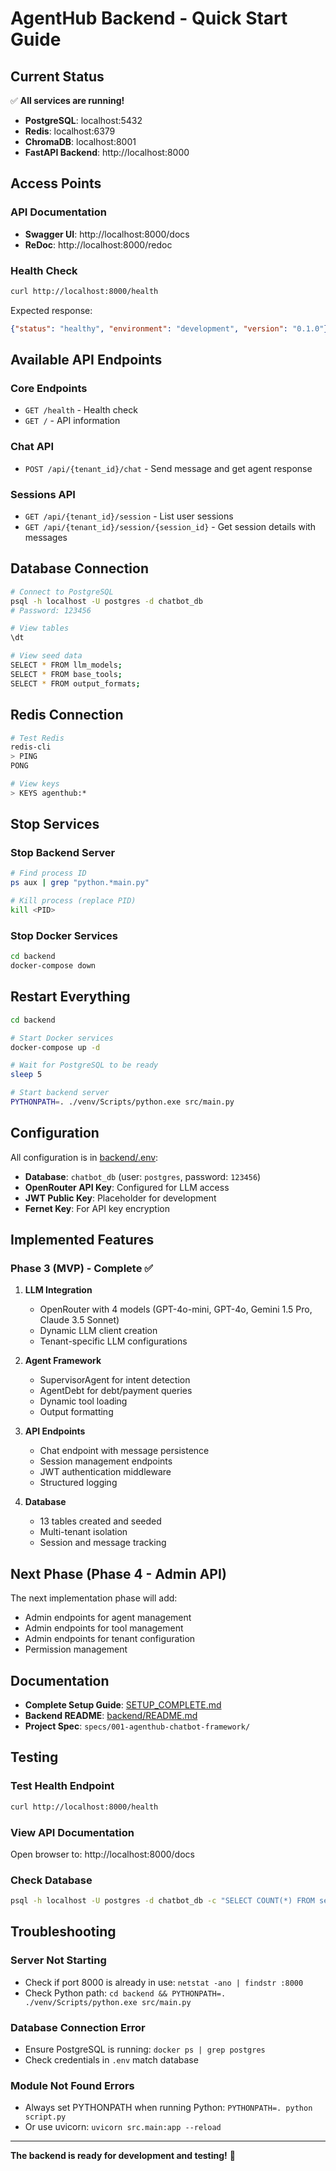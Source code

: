 # AgentHub Backend - Quick Start Guide

## Current Status

✅ **All services are running!**

- **PostgreSQL**: localhost:5432
- **Redis**: localhost:6379
- **ChromaDB**: localhost:8001
- **FastAPI Backend**: http://localhost:8000

## Access Points

### API Documentation
- **Swagger UI**: http://localhost:8000/docs
- **ReDoc**: http://localhost:8000/redoc

### Health Check
```bash
curl http://localhost:8000/health
```

Expected response:
```json
{"status": "healthy", "environment": "development", "version": "0.1.0"}
```

## Available API Endpoints

### Core Endpoints
- `GET /health` - Health check
- `GET /` - API information

### Chat API
- `POST /api/{tenant_id}/chat` - Send message and get agent response

### Sessions API
- `GET /api/{tenant_id}/session` - List user sessions
- `GET /api/{tenant_id}/session/{session_id}` - Get session details with messages

## Database Connection

```bash
# Connect to PostgreSQL
psql -h localhost -U postgres -d chatbot_db
# Password: 123456

# View tables
\dt

# View seed data
SELECT * FROM llm_models;
SELECT * FROM base_tools;
SELECT * FROM output_formats;
```

## Redis Connection

```bash
# Test Redis
redis-cli
> PING
PONG

# View keys
> KEYS agenthub:*
```

## Stop Services

### Stop Backend Server
```bash
# Find process ID
ps aux | grep "python.*main.py"

# Kill process (replace PID)
kill <PID>
```

### Stop Docker Services
```bash
cd backend
docker-compose down
```

## Restart Everything

```bash
cd backend

# Start Docker services
docker-compose up -d

# Wait for PostgreSQL to be ready
sleep 5

# Start backend server
PYTHONPATH=. ./venv/Scripts/python.exe src/main.py
```

## Configuration

All configuration is in [backend/.env](backend/.env):

- **Database**: `chatbot_db` (user: `postgres`, password: `123456`)
- **OpenRouter API Key**: Configured for LLM access
- **JWT Public Key**: Placeholder for development
- **Fernet Key**: For API key encryption

## Implemented Features

### Phase 3 (MVP) - Complete ✅

1. **LLM Integration**
   - OpenRouter with 4 models (GPT-4o-mini, GPT-4o, Gemini 1.5 Pro, Claude 3.5 Sonnet)
   - Dynamic LLM client creation
   - Tenant-specific LLM configurations

2. **Agent Framework**
   - SupervisorAgent for intent detection
   - AgentDebt for debt/payment queries
   - Dynamic tool loading
   - Output formatting

3. **API Endpoints**
   - Chat endpoint with message persistence
   - Session management endpoints
   - JWT authentication middleware
   - Structured logging

4. **Database**
   - 13 tables created and seeded
   - Multi-tenant isolation
   - Session and message tracking

## Next Phase (Phase 4 - Admin API)

The next implementation phase will add:
- Admin endpoints for agent management
- Admin endpoints for tool management
- Admin endpoints for tenant configuration
- Permission management

## Documentation

- **Complete Setup Guide**: [SETUP_COMPLETE.md](SETUP_COMPLETE.md)
- **Backend README**: [backend/README.md](backend/README.md)
- **Project Spec**: `specs/001-agenthub-chatbot-framework/`

## Testing

### Test Health Endpoint
```bash
curl http://localhost:8000/health
```

### View API Documentation
Open browser to: http://localhost:8000/docs

### Check Database
```bash
psql -h localhost -U postgres -d chatbot_db -c "SELECT COUNT(*) FROM sessions;"
```

## Troubleshooting

### Server Not Starting
- Check if port 8000 is already in use: `netstat -ano | findstr :8000`
- Check Python path: `cd backend && PYTHONPATH=. ./venv/Scripts/python.exe src/main.py`

### Database Connection Error
- Ensure PostgreSQL is running: `docker ps | grep postgres`
- Check credentials in `.env` match database

### Module Not Found Errors
- Always set PYTHONPATH when running Python: `PYTHONPATH=. python script.py`
- Or use uvicorn: `uvicorn src.main:app --reload`

---

**The backend is ready for development and testing!** 🚀
